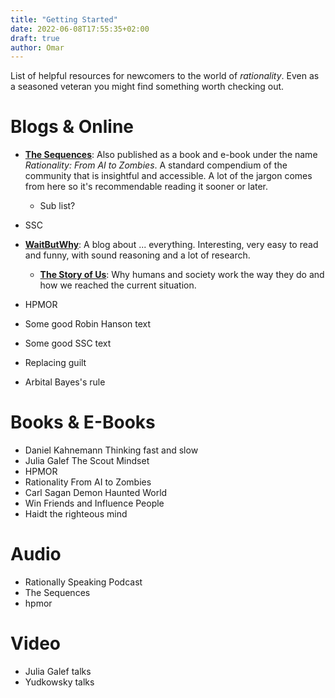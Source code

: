 ```yaml
---
title: "Getting Started"
date: 2022-06-08T17:55:35+02:00
draft: true
author: Omar
---
```


List of helpful resources for newcomers to the world of _rationality_. Even as
a seasoned veteran you might find something worth checking out.

<!--more-->

# Blogs & Online

* **[The Sequences](https://www.readthesequences.com/)**: Also published as a
  book and e-book under the name _Rationality: From AI to Zombies_. A standard
  compendium of the community that is insightful and accessible. A lot of the
  jargon comes from here so it's recommendable reading it sooner or later.

  - Sub list?
* SSC
* **[WaitButWhy](https://waitbutwhy.com/)**: A blog about ... everything.
  Interesting, very easy to read and funny, with sound reasoning and a lot of
  research.
  
  - **[The Story of Us](https://waitbutwhy.com/2019/08/story-of-us.html)**: Why
    humans and society work the way they do and how we reached the current
    situation.

* HPMOR
* Some good Robin Hanson text
* Some good SSC text
* Replacing guilt
* Arbital Bayes's rule

# Books & E-Books

* Daniel Kahnemann Thinking fast and slow
* Julia Galef The Scout Mindset
* HPMOR
* Rationality From AI to Zombies
* Carl Sagan Demon Haunted World
* Win Friends and Influence People
* Haidt the righteous mind

# Audio

* Rationally Speaking Podcast
* The Sequences
* hpmor

# Video

* Julia Galef talks
* Yudkowsky talks
